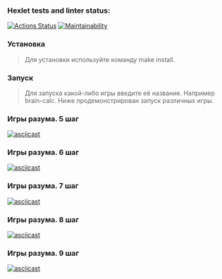 ### Hexlet tests and linter status:
[![Actions Status](https://github.com/VadimZyuzelev/frontend-project-44/workflows/hexlet-check/badge.svg)](https://github.com/VadimZyuzelev/frontend-project-44/actions)
[![Maintainability](https://api.codeclimate.com/v1/badges/067fb75b36e9dbc17a23/maintainability)](https://codeclimate.com/github/VadimZyuzelev/frontend-project-44/maintainability) <br>
### <b>Установка</b>

>Для установки используйте команду make install.

### <b>Запуск</b>
>Для запуска какой-либо игры введите её название. Например brain-calc. Ниже продемонстрирован запуск различных игры.


### Игры разума. 5 шаг
[![asciicast](https://asciinema.org/a/578195.svg)](https://asciinema.org/a/578195)
### Игры разума. 6 шаг
[![asciicast](https://asciinema.org/a/yYrJXC8bqVjs75WD4kiY4x2h7.svg)](https://asciinema.org/a/yYrJXC8bqVjs75WD4kiY4x2h7)
### Игры разума. 7 шаг
[![asciicast](https://asciinema.org/a/lYNvveylygMfibKP4GDvqI2e2.svg)](https://asciinema.org/a/lYNvveylygMfibKP4GDvqI2e2)
### Игры разума. 8 шаг
[![asciicast](https://asciinema.org/a/wKqk733rlAxndybImRYjqPNLm.svg)](https://asciinema.org/a/wKqk733rlAxndybImRYjqPNLm)
### Игры разума. 9 шаг
[![asciicast](https://asciinema.org/a/DMnjijNpUGAQXLMHJ7mlxERJj.svg)](https://asciinema.org/a/DMnjijNpUGAQXLMHJ7mlxERJj)
